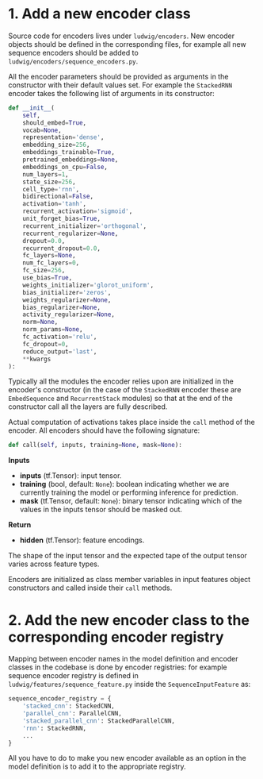 # 1. Add a new encoder class

Source code for encoders lives under `ludwig/encoders`.
New encoder objects should be defined in the corresponding files, for example all new sequence encoders should be added to `ludwig/encoders/sequence_encoders.py`.

All the encoder parameters should be provided as arguments in the constructor with their default values set.
For example the `StackedRNN` encoder takes the following list of arguments in its constructor:

```python
def __init__(
    self,
    should_embed=True,
    vocab=None,
    representation='dense',
    embedding_size=256,
    embeddings_trainable=True,
    pretrained_embeddings=None,
    embeddings_on_cpu=False,
    num_layers=1,
    state_size=256,
    cell_type='rnn',
    bidirectional=False,
    activation='tanh',
    recurrent_activation='sigmoid',
    unit_forget_bias=True,
    recurrent_initializer='orthogonal',
    recurrent_regularizer=None,
    dropout=0.0,
    recurrent_dropout=0.0,
    fc_layers=None,
    num_fc_layers=0,
    fc_size=256,
    use_bias=True,
    weights_initializer='glorot_uniform',
    bias_initializer='zeros',
    weights_regularizer=None,
    bias_regularizer=None,
    activity_regularizer=None,
    norm=None,
    norm_params=None,
    fc_activation='relu',
    fc_dropout=0,
    reduce_output='last',
    **kwargs
):
```

Typically all the modules the encoder relies upon are initialized in the encoder's constructor (in the case of the `StackedRNN` encoder these are `EmbedSequence` and `RecurrentStack` modules) so that at the end of the constructor call all the layers are fully described.

Actual computation of activations takes place inside the `call` method of the encoder.
All encoders should have the following signature:

```python
def call(self, inputs, training=None, mask=None):
```

__Inputs__

- __inputs__ (tf.Tensor): input tensor.
- __training__ (bool, default: `None`): boolean indicating whether we are currently training the model or performing inference for prediction.
- __mask__ (tf.Tensor, default: `None`): binary tensor indicating which of the values in the inputs tensor should be masked out.

__Return__

- __hidden__ (tf.Tensor): feature encodings.

The shape of the input tensor and the expected tape of the output tensor varies across feature types.

Encoders are initialized as class member variables in input features object constructors and called inside their `call` methods.


# 2. Add the new encoder class to the corresponding encoder registry

Mapping between encoder names in the model definition and encoder classes in the codebase is done by encoder registries: for example sequence encoder registry is defined in `ludwig/features/sequence_feature.py` inside the `SequenceInputFeature` as:

```python
sequence_encoder_registry = {
    'stacked_cnn': StackedCNN,
    'parallel_cnn': ParallelCNN,
    'stacked_parallel_cnn': StackedParallelCNN,
    'rnn': StackedRNN,
    ...
}
```

All you have to do to make you new encoder available as an option in the model definition is to add it to the appropriate registry.

